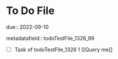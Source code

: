 # To Do File

due:: 2022-09-10

metadatafield:: todoTestFile_1326_99

- [ ] Task of todoTestFile_1326 1 [[Query me]]
